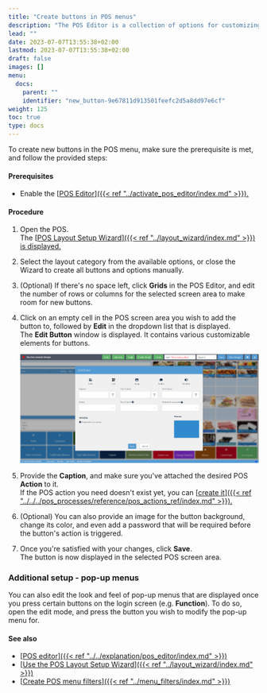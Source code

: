 ```yaml
---
title: "Create buttons in POS menus"
description: "The POS Editor is a collection of options for customizing the POS screen, located in the ribbon up-top. You can also use it to create new buttons in the POS"
lead: ""
date: 2023-07-07T13:55:38+02:00
lastmod: 2023-07-07T13:55:38+02:00
draft: false
images: []
menu:
  docs:
    parent: ""
    identifier: "new_button-9e67811d913501feefc2d5a8dd97e6cf"
weight: 125
toc: true
type: docs
---
```


To create new buttons in the POS menu, make sure the prerequisite is met, and follow the provided steps:

#### Prerequisites

- Enable the [<ins>POS Editor<ins>]({{< ref "../activate_pos_editor/index.md" >}}).

#### Procedure

1. Open the POS.      
   The [<ins>POS Layout Setup Wizard<ins>]({{< ref "../layout_wizard/index.md" >}}) is displayed.
2. Select the layout category from the available options, or close the Wizard to create all buttons and options manually.
3. (Optional) If there's no space left, click **Grids** in the POS Editor, and edit the number of rows or columns for the selected screen area to make room for new buttons.
4. Click on an empty cell in the POS screen area you wish to add the button to, followed by **Edit** in the dropdown list that is displayed.     
   The **Edit Button** window is displayed. It contains various customizable elements for buttons.     

   ![new_button](Images/new_button.PNG)

5. Provide the **Caption**, and make sure you've attached the desired POS **Action** to it.     
   If the POS action you need doesn't exist yet, you can [<ins>create it<ins>]({{< ref "../../../pos_processes/reference/pos_actions_ref/index.md" >}}).
6. (Optional) You can also provide an image for the button background, change its color, and even add a password that will be required before the button's action is triggered.
7. Once you're satisfied with your changes, click **Save**.    
   The button is now displayed in the selected POS screen area.

### Additional setup - pop-up menus

You can also edit the look and feel of pop-up menus that are displayed once you press certain buttons on the login screen (e.g. **Function**). To do so, open the edit mode, and press the button you wish to modify the pop-up menu for. 

#### See also

- [<ins>POS editor<ins>]({{< ref "../../explanation/pos_editor/index.md" >}})
- [<ins>Use the POS Layout Setup Wizard<ins>]({{< ref "../layout_wizard/index.md" >}})
- [<ins>Create POS menu filters<ins>]({{< ref "../menu_filters/index.md" >}})